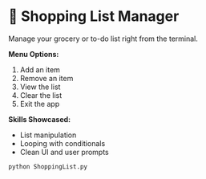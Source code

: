 # 🛒 Shopping List Manager

Manage your grocery or to-do list right from the terminal.

**Menu Options:**
1. Add an item
2. Remove an item
3. View the list
4. Clear the list
5. Exit the app

**Skills Showcased:**
- List manipulation
- Looping with conditionals
- Clean UI and user prompts

```bash
python ShoppingList.py
